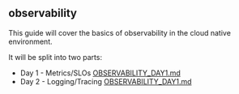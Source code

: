observability
-------------

This guide will cover the basics of observability in the cloud native environment.

It will be split into two parts:

* Day 1 - Metrics/SLOs [OBSERVABILITY_DAY1.md](OBSERVABILITY_DAY1.md)
* Day 2 - Logging/Tracing [OBSERVABILITY_DAY1.md](OBSERVABILITY_DAY1.md)